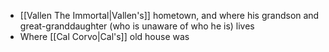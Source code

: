 - [[Vallen The Immortal|Vallen's]] hometown, and where his grandson and great-granddaughter (who is unaware of who he is) lives
- Where [[Cal Corvo|Cal's]] old house was